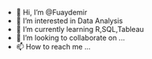 - 👋 Hi, I’m @Fuaydemir
- 👀 I’m interested in Data Analysis
- 🌱 I’m currently learning R,SQL,Tableau
- 💞️ I’m looking to collaborate on ...
- 📫 How to reach me ...

<!---
Fuaydemir/Fuaydemir is a ✨ special ✨ repository because its `README.md` (this file) appears on your GitHub profile.
You can click the Preview link to take a look at your changes.
--->
